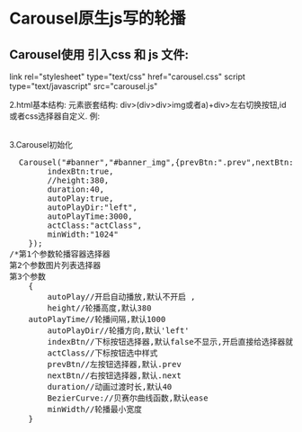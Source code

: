 # Carousel原生js写的轮播
## Carousel使用 引入css 和 js 文件:

link rel="stylesheet" type="text/css" href="carousel.css"
script type="text/javascript" src="carousel.js"

2.html基本结构: 
元素嵌套结构: div>(div>div>img或者a)+div>左右切换按钮,id或者css选择器自定义.
例:
	<div id="banner">
	<div id="banner_img" class="banner_img">
	<a href="###"></a>
	<a href="###"></a>
	<a href="###"></a>
	<a href="###"></a>
	</div>
	<div class="btn">
	<a href="###" class="prev"></a>
	<a href="###" class="next"></a>
	</div><br>
	</div>
3.Carousel初始化
<pre>
  Carousel("#banner","#banner_img",{prevBtn:".prev",nextBtn:".next",
        indexBtn:true,
   		//height:380,
        duration:40,
        autoPlay:true,
        autoPlayDir:"left",
        autoPlayTime:3000,
        actClass:"actClass",
        minWidth:"1024"
    });
/*第1个参数轮播容器选择器
第2个参数图片列表选择器
第3个参数
    {
		autoPlay//开启自动播放,默认不开启 ,
		height//轮播高度,默认380
    autoPlayTime//轮播间隔,默认1000
		autoPlayDir//轮播方向,默认'left'
		indexBtn//下标按钮选择器,默认false不显示,开启直接给选择器就行
		actClass//下标按钮选中样式
		prevBtn//左按钮选择器,默认.prev
		nextBtn//右按钮选择器,默认.next
		duration//动画过渡时长,默认40
		BezierCurve://贝赛尔曲线函数,默认ease
		minWidth//轮播最小宽度
	}
</pre>
